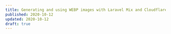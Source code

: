 ```yaml
---
title: Generating and using WEBP images with Laravel Mix and Cloudflare
published: 2020-10-12
updated: 2020-10-12
draft: true
---
```



